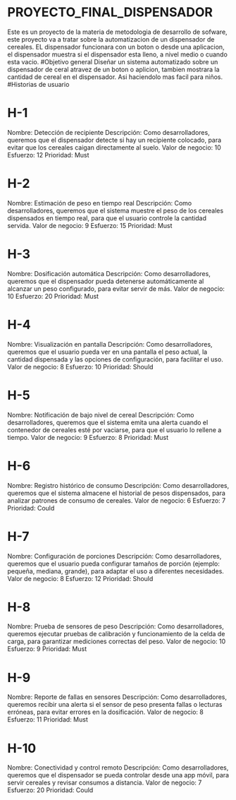 # PROYECTO_FINAL_DISPENSADOR
Este es un proyecto de la materia de metodologia de desarrollo de sofware, este proyecto va a tratar sobre la automatizacion de un dispensador de cereales. EL dispensador funcionara con un boton o desde una aplicacion, el dispensador muestra si el dispensador esta lleno, a nivel medio o cuando esta vacio.
#Objetivo general
Diseñar un sistema automatizado sobre un dispensador de ceral atravez de un boton o aplicion, tambien mostrara la cantidad de cereal en el dispensador. Asi haciendolo mas facil para niños.
#Historias de usuario
# H-1
Nombre: Detección de recipiente 
Descripción: Como desarrolladores, queremos que el dispensador detecte si hay un 
recipiente colocado, para evitar que los cereales caigan directamente al suelo. 
Valor de negocio: 10 
Esfuerzo: 12 
Prioridad: Must
# H-2
Nombre: Estimación de peso en tiempo real 
Descripción: Como desarrolladores, queremos que el sistema muestre el peso de los 
cereales dispensados en tiempo real, para que el usuario controle la cantidad servida. 
Valor de negocio: 9 
Esfuerzo: 15 
Prioridad: Must 
# H-3
Nombre: Dosificación automática 
Descripción: Como desarrolladores, queremos que el dispensador pueda detenerse 
automáticamente al alcanzar un peso configurado, para evitar servir de más. 
Valor de negocio: 10 
Esfuerzo: 20 
Prioridad: Must 
# H-4
Nombre: Visualización en pantalla 
Descripción: Como desarrolladores, queremos que el usuario pueda ver en una pantalla el 
peso actual, la cantidad dispensada y las opciones de configuración, para facilitar el uso. 
Valor de negocio: 8 
Esfuerzo: 10 
Prioridad: Should
# H-5
Nombre: Notificación de bajo nivel de cereal 
Descripción: Como desarrolladores, queremos que el sistema emita una alerta cuando el 
contenedor de cereales esté por vaciarse, para que el usuario lo rellene a tiempo. 
Valor de negocio: 9 
Esfuerzo: 8 
Prioridad: Must 
# H-6
Nombre: Registro histórico de consumo 
Descripción: Como desarrolladores, queremos que el sistema almacene el historial de 
pesos dispensados, para analizar patrones de consumo de cereales. 
Valor de negocio: 6 
Esfuerzo: 7 
Prioridad: Could
# H-7
Nombre: Configuración de porciones 
Descripción: Como desarrolladores, queremos que el usuario pueda configurar tamaños de 
porción (ejemplo: pequeña, mediana, grande), para adaptar el uso a diferentes necesidades. 
Valor de negocio: 8 
Esfuerzo: 12 
Prioridad: Should 
# H-8
Nombre: Prueba de sensores de peso 
Descripción: Como desarrolladores, queremos ejecutar pruebas de calibración y 
funcionamiento de la celda de carga, para garantizar mediciones correctas del peso. 
Valor de negocio: 10 
Esfuerzo: 9 
Prioridad: Must 
# H-9
Nombre: Reporte de fallas en sensores 
Descripción: Como desarrolladores, queremos recibir una alerta si el sensor de peso 
presenta fallas o lecturas erróneas, para evitar errores en la dosificación. 
Valor de negocio: 8 
Esfuerzo: 11 
Prioridad: Must 
# H-10
Nombre: Conectividad y control remoto 
Descripción: Como desarrolladores, queremos que el dispensador se pueda controlar desde 
una app móvil, para servir cereales y revisar consumos a distancia. 
Valor de negocio: 7 
Esfuerzo: 20 
Prioridad: Could
